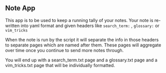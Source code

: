 ## Note App 

This app is to be used to keep a running tally of your notes.
Your note is re-written into yaml format and given headers
like `search_term:` , `glossary:` or `vim_tricks`

When the note is run by the script it will separate the info in those headers to separate 
pages which are named after them. These pages will aggregate over time once you continue to 
send more notes through.

You will end up with a search_term.txt page and a glossary.txt page and a vim_tricks.txt page
that will be individually formatted.
